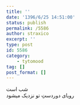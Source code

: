 ```yaml
---
title: ''
date: '1396/6/25 14:51:00'
status: publish
permalink: /5586
author: straxico
excerpt: ''
type: post
id: 5586
category:
    - tytomood
tag: []
post_format: []
---
```

شب است  
رویای دوردستِ تو نزدیک میشود